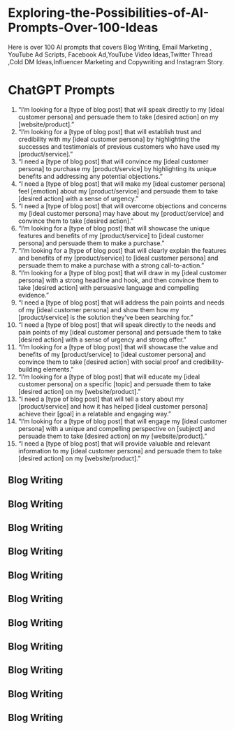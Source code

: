 # Exploring-the-Possibilities-of-AI-Prompts-Over-100-Ideas
Here is over 100 AI prompts that covers Blog Writing, Email Marketing , YouTube Ad Scripts, Facebook Ad,YouTube Video Ideas,Twitter Thread ,Cold DM Ideas,Influencer Marketing and Copywriting and Instagram Story.

# ChatGPT Prompts

1.  “I’m looking for a [type of blog post] that will speak directly to my [ideal customer persona] and persuade them to take [desired action] on my [website/product].”
2.  “I’m looking for a [type of blog post] that will establish trust and credibility with my [ideal customer persona] by highlighting the successes and testimonials of previous customers who have used my [product/service].”
3.  “I need a [type of blog post] that will convince my [ideal customer persona] to purchase my [product/service] by highlighting its unique benefits and addressing any potential objections.”
4.  “I need a [type of blog post] that will make my [ideal customer persona] feel [emotion] about my [product/service] and persuade them to take [desired action] with a sense of urgency.”
5.  “I need a [type of blog post] that will overcome objections and concerns my [ideal customer persona] may have about my [product/service] and convince them to take [desired action].”
6.  “I’m looking for a [type of blog post] that will showcase the unique features and benefits of my [product/service] to [ideal customer persona] and persuade them to make a purchase.”
7.  “I’m looking for a [type of blog post] that will clearly explain the features and benefits of my [product/service] to [ideal customer persona] and persuade them to make a purchase with a strong call-to-action.”
8.  “I’m looking for a [type of blog post] that will draw in my [ideal customer persona] with a strong headline and hook, and then convince them to take [desired action] with persuasive language and compelling evidence.”
9.  “I need a [type of blog post] that will address the pain points and needs of my [ideal customer persona] and show them how my [product/service] is the solution they’ve been searching for.”
10.  “I need a [type of blog post] that will speak directly to the needs and pain points of my [ideal customer persona] and persuade them to take [desired action] with a sense of urgency and strong offer.”
11.  “I’m looking for a [type of blog post] that will showcase the value and benefits of my [product/service] to [ideal customer persona] and convince them to take [desired action] with social proof and credibility-building elements.”
12.  “I’m looking for a [type of blog post] that will educate my [ideal customer persona] on a specific [topic] and persuade them to take [desired action] on my [website/product].”
13.  “I need a [type of blog post] that will tell a story about my [product/service] and how it has helped [ideal customer persona] achieve their [goal] in a relatable and engaging way.”
14.  “I’m looking for a [type of blog post] that will engage my [ideal customer persona] with a unique and compelling perspective on [subject] and persuade them to take [desired action] on my [website/product].”
15.  “I need a [type of blog post] that will provide valuable and relevant information to my [ideal customer persona] and persuade them to take [desired action] on my [website/product].”
## Blog Writing
> 

## Blog Writing
> 

## Blog Writing
> 

## Blog Writing
> 

## Blog Writing
> 

## Blog Writing
> 

## Blog Writing
> 

## Blog Writing
> 

## Blog Writing
> 

## Blog Writing
> 

## Blog Writing
> 
